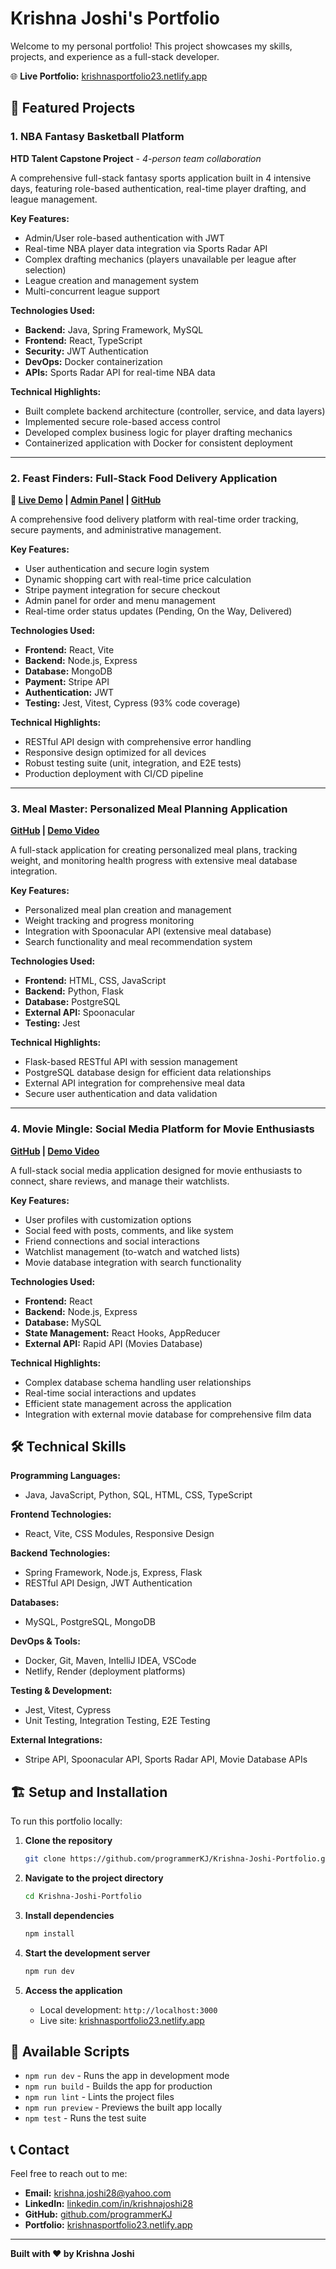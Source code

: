 # Krishna Joshi's Portfolio

Welcome to my personal portfolio! This project showcases my skills, projects, and experience as a full-stack developer.

🌐 **Live Portfolio:** [krishnasportfolio23.netlify.app](https://krishnasportfolio23.netlify.app)

## 🚀 Featured Projects

### 1. NBA Fantasy Basketball Platform
**HTD Talent Capstone Project** - *4-person team collaboration*

A comprehensive full-stack fantasy sports application built in 4 intensive days, featuring role-based authentication, real-time player drafting, and league management.

**Key Features:**
- Admin/User role-based authentication with JWT
- Real-time NBA player data integration via Sports Radar API
- Complex drafting mechanics (players unavailable per league after selection)
- League creation and management system
- Multi-concurrent league support

**Technologies Used:**
- **Backend:** Java, Spring Framework, MySQL
- **Frontend:** React, TypeScript
- **Security:** JWT Authentication
- **DevOps:** Docker containerization
- **APIs:** Sports Radar API for real-time NBA data

**Technical Highlights:**
- Built complete backend architecture (controller, service, and data layers)
- Implemented secure role-based access control
- Developed complex business logic for player drafting mechanics
- Containerized application with Docker for consistent deployment

---

### 2. Feast Finders: Full-Stack Food Delivery Application
**🚀 [Live Demo](https://food-delivery-fe-gjj8.onrender.com) | [Admin Panel](https://food-delivery-admin-xtr7.onrender.com) | [GitHub](https://github.com/programmerKJ/FeastFinders_Food_Delivery)**

A comprehensive food delivery platform with real-time order tracking, secure payments, and administrative management.

**Key Features:**
- User authentication and secure login system
- Dynamic shopping cart with real-time price calculation
- Stripe payment integration for secure checkout
- Admin panel for order and menu management
- Real-time order status updates (Pending, On the Way, Delivered)

**Technologies Used:**
- **Frontend:** React, Vite
- **Backend:** Node.js, Express
- **Database:** MongoDB
- **Payment:** Stripe API
- **Authentication:** JWT
- **Testing:** Jest, Vitest, Cypress (93% code coverage)

**Technical Highlights:**
- RESTful API design with comprehensive error handling
- Responsive design optimized for all devices
- Robust testing suite (unit, integration, and E2E tests)
- Production deployment with CI/CD pipeline

---

### 3. Meal Master: Personalized Meal Planning Application
**[GitHub](https://github.com/programmerKJ/Meal_Masters) | [Demo Video](https://www.loom.com/share/c4aa7d9e35c24ec5832cdf50c5bd368d?sid=40d42fe1-5764-459b-b8ec-549effb7375f)**


A full-stack application for creating personalized meal plans, tracking weight, and monitoring health progress with extensive meal database integration.

**Key Features:**
- Personalized meal plan creation and management
- Weight tracking and progress monitoring
- Integration with Spoonacular API (extensive meal database)
- Search functionality and meal recommendation system

**Technologies Used:**
- **Frontend:** HTML, CSS, JavaScript
- **Backend:** Python, Flask
- **Database:** PostgreSQL
- **External API:** Spoonacular
- **Testing:** Jest

**Technical Highlights:**
- Flask-based RESTful API with session management
- PostgreSQL database design for efficient data relationships
- External API integration for comprehensive meal data
- Secure user authentication and data validation

---

### 4. Movie Mingle: Social Media Platform for Movie Enthusiasts
**[GitHub](https://github.com/programmerKJ/Movie_Mingle_Social_Media_Application) | [Demo Video](https://www.loom.com/share/1d6939da9fd5415085f6dbcca78371af?sid=c894d743-7693-4591-99fd-9cc2d5186813)**

A full-stack social media application designed for movie enthusiasts to connect, share reviews, and manage their watchlists.

**Key Features:**
- User profiles with customization options
- Social feed with posts, comments, and like system
- Friend connections and social interactions
- Watchlist management (to-watch and watched lists)
- Movie database integration with search functionality

**Technologies Used:**
- **Frontend:** React
- **Backend:** Node.js, Express
- **Database:** MySQL
- **State Management:** React Hooks, AppReducer
- **External API:** Rapid API (Movies Database)

**Technical Highlights:**
- Complex database schema handling user relationships
- Real-time social interactions and updates
- Efficient state management across the application
- Integration with external movie database for comprehensive film data

## 🛠️ Technical Skills

**Programming Languages:**
- Java, JavaScript, Python, SQL, HTML, CSS, TypeScript

**Frontend Technologies:**
- React, Vite, CSS Modules, Responsive Design

**Backend Technologies:**
- Spring Framework, Node.js, Express, Flask
- RESTful API Design, JWT Authentication

**Databases:**
- MySQL, PostgreSQL, MongoDB

**DevOps & Tools:**
- Docker, Git, Maven, IntelliJ IDEA, VSCode
- Netlify, Render (deployment platforms)

**Testing & Development:**
- Jest, Vitest, Cypress
- Unit Testing, Integration Testing, E2E Testing

**External Integrations:**
- Stripe API, Spoonacular API, Sports Radar API, Movie Database APIs

## 🏗️ Setup and Installation

To run this portfolio locally:

1. **Clone the repository**
   ```bash
   git clone https://github.com/programmerKJ/Krishna-Joshi-Portfolio.git
   ```

2. **Navigate to the project directory**
   ```bash
   cd Krishna-Joshi-Portfolio
   ```

3. **Install dependencies**
   ```bash
   npm install
   ```

4. **Start the development server**
   ```bash
   npm run dev
   ```

5. **Access the application**
   - Local development: `http://localhost:3000`
   - Live site: [krishnasportfolio23.netlify.app](https://krishnasportfolio23.netlify.app)

## 🔧 Available Scripts

- `npm run dev` - Runs the app in development mode
- `npm run build` - Builds the app for production
- `npm run lint` - Lints the project files
- `npm run preview` - Previews the built app locally
- `npm test` - Runs the test suite

## 📞 Contact

Feel free to reach out to me:

- **Email:** krishna.joshi28@yahoo.com
- **LinkedIn:** [linkedin.com/in/krishnajoshi28](https://www.linkedin.com/in/krishnajoshi28)
- **GitHub:** [github.com/programmerKJ](https://github.com/programmerKJ)
- **Portfolio:** [krishnasportfolio23.netlify.app](https://krishnasportfolio23.netlify.app)

---

**Built with ❤️ by Krishna Joshi**
